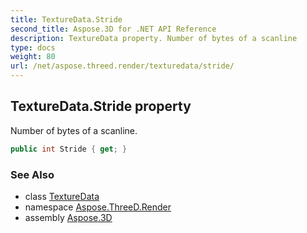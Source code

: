 ```yaml
---
title: TextureData.Stride
second_title: Aspose.3D for .NET API Reference
description: TextureData property. Number of bytes of a scanline
type: docs
weight: 80
url: /net/aspose.threed.render/texturedata/stride/
---
```

## TextureData.Stride property

Number of bytes of a scanline.

```csharp
public int Stride { get; }
```

### See Also

* class [TextureData](../)
* namespace [Aspose.ThreeD.Render](../../texturedata/)
* assembly [Aspose.3D](../../../)


